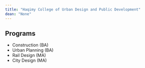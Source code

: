 ```yaml
---
title: "Haqimy College of Urban Design and Public Development"
dean: "None"
---
```


## Programs

- Construction (BA)
- Urban Planning (BA)
- Rail Design (MA)
- City Design (MA)